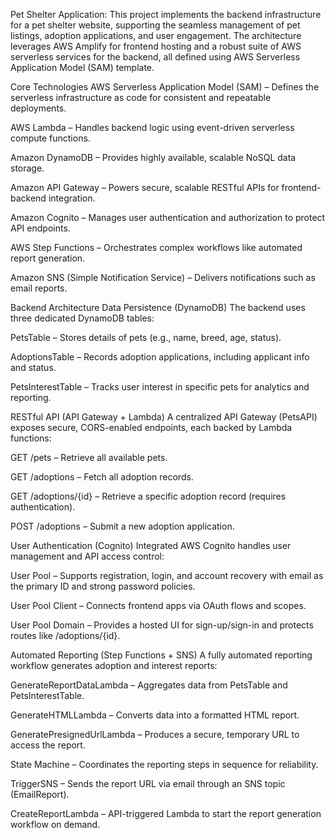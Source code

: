 Pet Shelter Application:
This project implements the backend infrastructure for a pet shelter website, supporting the seamless management of pet listings, adoption applications, and user engagement. The architecture leverages AWS Amplify for frontend hosting and a robust suite of AWS serverless services for the backend, all defined using AWS Serverless Application Model (SAM) template. 

Core Technologies
AWS Serverless Application Model (SAM) – Defines the serverless infrastructure as code for consistent and repeatable deployments.

AWS Lambda – Handles backend logic using event-driven serverless compute functions.

Amazon DynamoDB – Provides highly available, scalable NoSQL data storage.

Amazon API Gateway – Powers secure, scalable RESTful APIs for frontend-backend integration.

Amazon Cognito – Manages user authentication and authorization to protect API endpoints.

AWS Step Functions – Orchestrates complex workflows like automated report generation.

Amazon SNS (Simple Notification Service) – Delivers notifications such as email reports.

Backend Architecture
Data Persistence (DynamoDB)
The backend uses three dedicated DynamoDB tables:

PetsTable – Stores details of pets (e.g., name, breed, age, status).

AdoptionsTable – Records adoption applications, including applicant info and status.

PetsInterestTable – Tracks user interest in specific pets for analytics and reporting.

RESTful API (API Gateway + Lambda)
A centralized API Gateway (PetsAPI) exposes secure, CORS-enabled endpoints, each backed by Lambda functions:

GET /pets – Retrieve all available pets.

GET /adoptions – Fetch all adoption records.

GET /adoptions/{id} – Retrieve a specific adoption record (requires authentication).

POST /adoptions – Submit a new adoption application.

User Authentication (Cognito)
Integrated AWS Cognito handles user management and API access control:

User Pool – Supports registration, login, and account recovery with email as the primary ID and strong password policies.

User Pool Client – Connects frontend apps via OAuth flows and scopes.

User Pool Domain – Provides a hosted UI for sign-up/sign-in and protects routes like /adoptions/{id}.

Automated Reporting (Step Functions + SNS)
A fully automated reporting workflow generates adoption and interest reports:

GenerateReportDataLambda – Aggregates data from PetsTable and PetsInterestTable.

GenerateHTMLLambda – Converts data into a formatted HTML report.

GeneratePresignedUrlLambda – Produces a secure, temporary URL to access the report.

State Machine – Coordinates the reporting steps in sequence for reliability.

TriggerSNS – Sends the report URL via email through an SNS topic (EmailReport).

CreateReportLambda – API-triggered Lambda to start the report generation workflow on demand.



